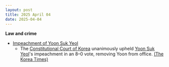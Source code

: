 ```yaml
---
layout: post
title: 2025 April 04
date: 2025-04-04
---
```



**Law and crime**

* [Impeachment of Yoon Suk Yeol](https://en.wikipedia.org/wiki/Impeachment_of_Yoon_Suk_Yeol "Impeachment of Yoon Suk Yeol")
  + The [Constitutional Court of Korea](https://en.wikipedia.org/wiki/Constitutional_Court_of_Korea "Constitutional Court of Korea") unanimously upheld [Yoon Suk Yeol](https://en.wikipedia.org/wiki/Yoon_Suk_Yeol "Yoon Suk Yeol")'s impeachment in an 8–0 vote, removing Yoon from office. [(The Korea Times)](https://www.koreatimes.co.kr/southkorea/politics/20250404/s-koreas-president-yoon-suk-yeol-impeached)
